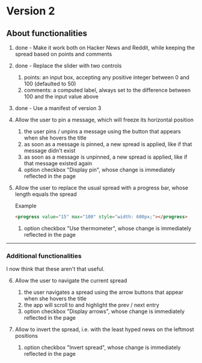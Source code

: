 # Version 2


## About functionalities

1. done - Make it work both on Hacker News and Reddit, while keeping the spread based on points and comments

2. done - Replace the slider with two controls

    1. points: an input box, accepting any positive integer between 0 and 100 (defaulted to 50)
    2. comments: a computed label, always set to the difference between 100 and the input value above

3. done - Use a manifest of version 3

4. Allow the user to pin a message, which will freeze its horizontal position

    1. the user pins / unpins a message using the button that appears when she hovers the title
    2. as soon as a message is pinned, a new spread is applied, like if that message didn't exist
    3. as soon as a message is unpinned, a new spread is applied, like if that message existed again
    4. option checkbox "Display pin", whose change is immediately reflected in the page

5. Allow the user to replace the usual spread with a progress bar, whose length equals the spread

    Example

    ```html
    <progress value="15" max="100" style="width: 600px;"></progress>
    ```

    1. option checkbox "Use thermometer", whose change is immediately reflected in the page


---


### Additional functionalities

I now think that these aren't that useful.

6. Allow the user to navigate the current spread

    1. the user navigates a spread using the arrow buttons that appear when she hovers the title
    2. the app will scroll to and highlight the prev / next entry
    3. option checkbox "Display arrows", whose change is immediately reflected in the page

7. Allow to invert the spread, i.e. with the least hyped news on the leftmost positions

    1. option checkbox "Invert spread", whose change is immediately reflected in the page

